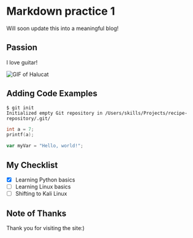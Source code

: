# Markdown practice 1
Will soon update this into a meaningful blog!

## Passion
I love guitar!

![GIF of Halucat](https://octodex.github.com/images/hula_loop_octodex03.gif)

## Adding Code Examples
```
$ git init
Initialized empty Git repository in /Users/skills/Projects/recipe-repository/.git/
```

```C
int a = 7;
printf(a);
```

``` javascript
var myVar = "Hello, world!";
```

## My Checklist
- [X] Learning Python basics
- [ ] Learning Linux basics
- [ ] Shifting to Kali Linux

## Note of Thanks
Thank you for visiting the site:)
